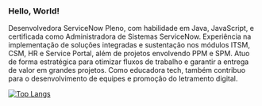 ### Hello, World! 

Desenvolvedora ServiceNow Pleno, com habilidade em Java, JavaScript, e certificada como Administradora de Sistemas ServiceNow. Experiência na implementação de soluções integradas e sustentação nos módulos ITSM, CSM, HR e Service Portal, além de projetos envolvendo PPM e SPM. Atuo de forma estratégica para otimizar fluxos de trabalho e garantir a entrega de valor em grandes projetos. Como educadora tech, também contribuo para o desenvolvimento de equipes e promoção do letramento digital.


[![Top Langs](https://github-readme-stats.vercel.app/api/top-langs/?username=marianyqueiroz&layout=compact)](https://github.com/marianyqueiroz/marianyqueiroz)

<!--
**marianyqueiroz/marianyqueiroz** is a ✨ _special_ ✨ repository because its `README.md` (this file) appears on your GitHub profile.




